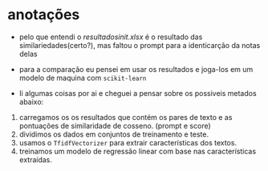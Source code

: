 # **anotações**

* pelo que entendi o *resultadosinit.xlsx* é o resultado das similariedades(certo?), mas faltou o prompt para a identicarção da notas delas


* para a comparação eu pensei em usar os resultados e joga-los em um modelo de maquina com `scikit-learn `
* li algumas coisas por ai e cheguei a pensar sobre os possiveis metados abaixo:

1. carregamos os os resultados que contém os pares de texto e as pontuações de similaridade de cosseno. (prompt e score)
2. dividimos os dados em conjuntos de treinamento e teste.
3. usamos o `TfidfVectorizer` para extrair características dos textos.
4. treinamos um modelo de regressão linear com base nas características extraídas.
